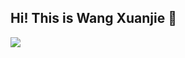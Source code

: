 ## Hi! This is Wang Xuanjie 👋
![](https://github-readme-stats.vercel.app/api?username=xuanjieWang&theme=dark)


